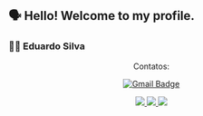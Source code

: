 <!--
**dududueedu/dududueedu** is a ✨ _special_ ✨ repository because its `README.md` (this file) appears on your GitHub profile.
-->
## 🗣️ Hello! Welcome to my profile. 
### :man_technologist: Eduardo Silva 


<div align="center">
  <span> Contatos: </span>
  
  [![Gmail Badge](https://img.shields.io/badge/-Gmail-c14438?style=flat-square&logo=Gmail&logoColor=white&link=mailtofelipedev.ti@gmail.com)](mailto:eduardooffside@alu.ufc.br)
  
  <div>
    <a href="https://www.linkedin.com/in/dududueedu/">
      <img src="https://img.shields.io/badge/-Linkedin-0e76a8?style=flat-square&logo=Linkedin&logoColor=white">
    </a>
    <a href="https://www.instagram.com/du.dudu.e.edu.__/">
      <img src="https://img.shields.io/badge/Insta-%23E4405F.svg?&style=flat-square&logo=instagram&logoColor=white">
    </a>
    <a href="https://www.facebook.com/profile.php?id=100005503066960">
      <img src="https://img.shields.io/badge/Face-%231877F2.svg?&style=flat-square&logo=facebook&logoColor=white">  
    </a>
  </div>
</div>
